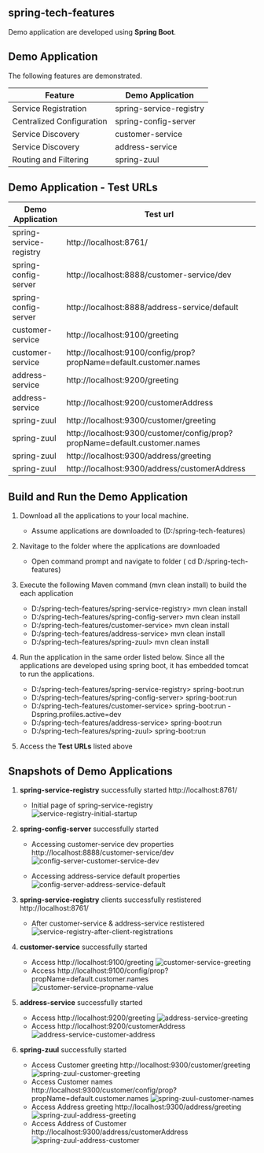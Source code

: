 ## spring-tech-features

Demo application are developed using **Spring Boot**.

## Demo Application

The following features are demonstrated.

Feature | Demo Application
--- |---
Service Registration | spring-service-registry
Centralized Configuration | spring-config-server
Service Discovery | customer-service
Service Discovery | address-service
Routing and Filtering | spring-zuul


## Demo Application - Test URLs

Demo Application |Test url
--- |---
spring-service-registry | http://localhost:8761/
spring-config-server | http://localhost:8888/customer-service/dev
spring-config-server | http://localhost:8888/address-service/default
customer-service | http://localhost:9100/greeting
customer-service | http://localhost:9100/config/prop?propName=default.customer.names
address-service | http://localhost:9200/greeting
address-service | http://localhost:9200/customerAddress
spring-zuul	| http://localhost:9300/customer/greeting
spring-zuul	| http://localhost:9300/customer/config/prop?propName=default.customer.names
spring-zuul	| http://localhost:9300/address/greeting
spring-zuul	| http://localhost:9300/address/customerAddress

## Build and Run the Demo Application 

1. Download all the applications to your local machine. 
    - Assume applications are downloaded to (D:/spring-tech-features)
	
2. Navitage to the folder where the applications are downloaded
	- Open command prompt and navigate to folder ( cd D:/spring-tech-features)
	
3. Execute the following Maven command (mvn clean install) to build the each application
	- D:/spring-tech-features/spring-service-registry> mvn clean install
	- D:/spring-tech-features/spring-config-server> mvn clean install
	- D:/spring-tech-features/customer-service> mvn clean install
	- D:/spring-tech-features/address-service> mvn clean install
	- D:/spring-tech-features/spring-zuul> mvn clean install
	
4. Run the application in the same order listed below. Since all the applications are developed using spring boot, it has embedded tomcat to run the applications.
	- D:/spring-tech-features/spring-service-registry> spring-boot:run
	- D:/spring-tech-features/spring-config-server> spring-boot:run
	- D:/spring-tech-features/customer-service> spring-boot:run -Dspring.profiles.active=dev
	- D:/spring-tech-features/address-service> spring-boot:run
	- D:/spring-tech-features/spring-zuul> spring-boot:run

5. Access the **Test URLs** listed above 

## Snapshots of Demo Applications

1. **spring-service-registry** successfully started http://localhost:8761/
	- Initial page of spring-service-registry
	![service-registry-initial-startup](https://user-images.githubusercontent.com/33663711/34145253-27c4f5f8-e4bb-11e7-9601-e18ba38d851c.PNG)

2. **spring-config-server** successfully started
	- Accessing customer-service dev properties http://localhost:8888/customer-service/dev
	![config-server-customer-service-dev](https://user-images.githubusercontent.com/33663711/34145258-28fce778-e4bb-11e7-93eb-fa6bebf302df.PNG)
		
	- Accessing address-service default properties
	![config-server-address-service-default](https://user-images.githubusercontent.com/33663711/34145257-28c28c68-e4bb-11e7-9884-5b0b5ed9508b.PNG)
	
3. **spring-service-registry**  clients successfully restistered http://localhost:8761/
	- After customer-service & address-service restistered
	![service-registry-after-client-registrations](https://user-images.githubusercontent.com/33663711/34145251-278926e0-e4bb-11e7-9cca-c80a937a6e2f.PNG)

4. **customer-service** successfully started
	- Access http://localhost:9100/greeting
	![customer-service-greeting](https://user-images.githubusercontent.com/33663711/34146042-7e19d7ea-e4be-11e7-9dc2-ca42c7ff18c5.PNG)
	- Access http://localhost:9100/config/prop?propName=default.customer.names 
	![customer-service-propname-value](https://user-images.githubusercontent.com/33663711/34145250-274e3c4c-e4bb-11e7-982f-ebe37353405a.PNG)

5. **address-service** successfully started
	- Access http://localhost:9200/greeting
	![address-service-greeting](https://user-images.githubusercontent.com/33663711/34146043-7e808cd8-e4be-11e7-9c05-829ae13e226e.PNG)
	- Access http://localhost:9200/customerAddress 
	![address-service-customer-address](https://user-images.githubusercontent.com/33663711/34145254-280332b4-e4bb-11e7-9f4e-b0cc57b1566c.PNG)
	
6. **spring-zuul** successfully started
	- Access Customer greeting http://localhost:9300/customer/greeting
	![spring-zuul-customer-greeting](https://user-images.githubusercontent.com/33663711/34156033-810816b0-e4e1-11e7-9190-3546ded2ff31.PNG)
	- Access Customer names  http://localhost:9300/customer/config/prop?propName=default.customer.names
	![spring-zuul-customer-names](https://user-images.githubusercontent.com/33663711/34156035-814a6e48-e4e1-11e7-9d86-363bec07e92c.PNG)
	- Access Address greeting  http://localhost:9300/address/greeting
	![spring-zuul-address-greeting](https://user-images.githubusercontent.com/33663711/34156032-80c93300-e4e1-11e7-8a94-649a2da19d5e.PNG)
	- Access Address of Customer http://localhost:9300/address/customerAddress
	![spring-zuul-address-customer](https://user-images.githubusercontent.com/33663711/34156031-808af43c-e4e1-11e7-8ad4-6af688d351dc.PNG)
	

